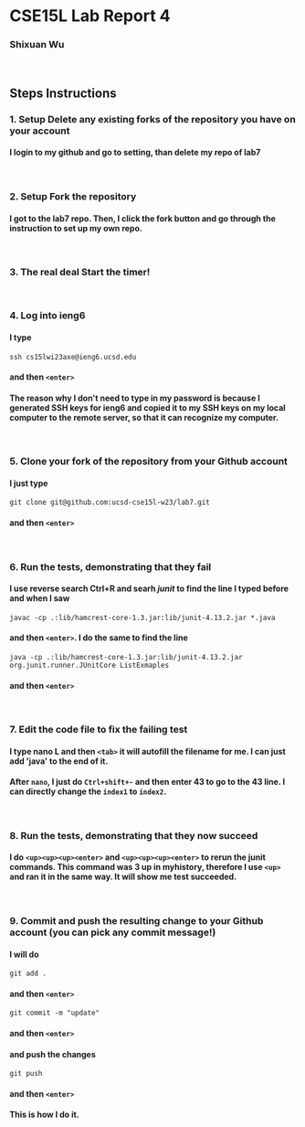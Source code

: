 # CSE15L Lab Report 4
### Shixuan Wu
&nbsp;
&nbsp;
## Steps Instructions

### 1. Setup Delete any existing forks of the repository you have on your account

#### I login to my github and go to setting, than delete my repo of lab7
&nbsp;

### 2. Setup Fork the repository
#### I got to the lab7 repo. Then, I click the fork button and go through the instruction to set up my own repo. 
&nbsp;
### 3. The real deal Start the timer!
&nbsp;
### 4. Log into ieng6
#### I type 
```
ssh cs15lwi23axe@ieng6.ucsd.edu
```
####  and then `<enter>`
#### The reason why I don't need to type in my password is because I generated SSH keys for ieng6 and copied it to my SSH keys on my local computer to the remote server, so that it can recognize my computer.
&nbsp;
### 5. Clone your fork of the repository from your Github account
#### I just type
```
git clone git@github.com:ucsd-cse15l-w23/lab7.git
```

####  and then `<enter>`
&nbsp;

### 6. Run the tests, demonstrating that they fail
#### I use reverse search Ctrl+R and searh *junit* to find the line I typed before and when I saw 
```
javac -cp .:lib/hamcrest-core-1.3.jar:lib/junit-4.13.2.jar *.java
```
#### and then `<enter>`. I do the same to find the line 
```
java -cp .:lib/hamcrest-core-1.3.jar:lib/junit-4.13.2.jar org.junit.runner.JUnitCore ListExmaples
```

####  and then `<enter>`
&nbsp;

### 7. Edit the code file to fix the failing test
#### I type nano L and then `<tab>` it will autofill the filename for me. I can just add 'java' to the end of it. 
#### After `nano`, I just do `Ctrl+shift+-` and then enter 43 to go to the 43 line. I can directly change the `index1` to `index2`.   
&nbsp;
### 8. Run the tests, demonstrating that they now succeed
#### I do `<up><up><up><enter>` and `<up><up><up><enter>` to rerun the junit commands. This command was 3 up in myhistory, therefore I use `<up>` and ran it in the same way. It will show me test succeeded. 
&nbsp;
### 9. Commit and push the resulting change to your Github account (you can pick any commit message!)
####  I will do 
```
git add .
```
#### and then `<enter>`



```
git commit -m "update"
```
#### and then `<enter>`

#### and push the changes
```
git push
```
#### and then `<enter>`
#### This is how I do it. 

